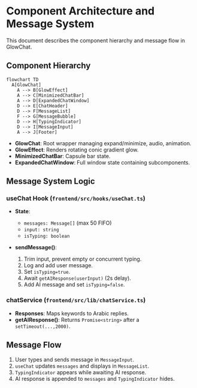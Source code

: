 # Component Architecture and Message System

This document describes the component hierarchy and message flow in GlowChat.

## Component Hierarchy

```mermaid
flowchart TD
  A[GlowChat]
    A --> B[GlowEffect]
    A --> C[MinimizedChatBar]
    A --> D[ExpandedChatWindow]
    D --> E[ChatHeader]
    D --> F[MessageList]
    F --> G[MessageBubble]
    D --> H[TypingIndicator]
    D --> I[MessageInput]
    A --> J[Footer]
```

- **GlowChat**: Root wrapper managing expand/minimize, audio, animation.
- **GlowEffect**: Renders rotating conic gradient glow.
- **MinimizedChatBar**: Capsule bar state.
- **ExpandedChatWindow**: Full window state containing subcomponents.

## Message System Logic

### useChat Hook (`frontend/src/hooks/useChat.ts`)

- **State**:
  - `messages: Message[]` (max 50 FIFO)
  - `input: string`
  - `isTyping: boolean`

- **sendMessage()**:
  1. Trim input, prevent empty or concurrent typing.
  2. Log and add user message.
  3. Set `isTyping=true`.
  4. Await `getAIResponse(userInput)` (2s delay).
  5. Add AI message and set `isTyping=false`.

### chatService (`frontend/src/lib/chatService.ts`)

- **Responses**: Maps keywords to Arabic replies.
- **getAIResponse()**: Returns `Promise<string>` after a `setTimeout(...,2000)`.

## Message Flow

1. User types and sends message in `MessageInput`.
2. `useChat` updates `messages` and displays in `MessageList`.
3. `TypingIndicator` appears while awaiting AI response.
4. AI response is appended to `messages` and `TypingIndicator` hides.
